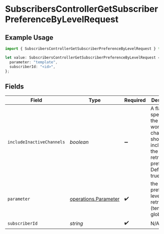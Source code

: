 # SubscribersControllerGetSubscriberPreferenceByLevelRequest

## Example Usage

```typescript
import { SubscribersControllerGetSubscriberPreferenceByLevelRequest } from "@novu/api/models/operations";

let value: SubscribersControllerGetSubscriberPreferenceByLevelRequest = {
  parameter: "template",
  subscriberId: "<id>",
};
```

## Fields

| Field                                                                                                                     | Type                                                                                                                      | Required                                                                                                                  | Description                                                                                                               |
| ------------------------------------------------------------------------------------------------------------------------- | ------------------------------------------------------------------------------------------------------------------------- | ------------------------------------------------------------------------------------------------------------------------- | ------------------------------------------------------------------------------------------------------------------------- |
| `includeInactiveChannels`                                                                                                 | *boolean*                                                                                                                 | :heavy_minus_sign:                                                                                                        | A flag which specifies if the inactive workflow channels should be included in the retrieved preferences. Default is true |
| `parameter`                                                                                                               | [operations.Parameter](../../models/operations/parameter.md)                                                              | :heavy_check_mark:                                                                                                        | the preferences level to be retrieved (template / global)                                                                 |
| `subscriberId`                                                                                                            | *string*                                                                                                                  | :heavy_check_mark:                                                                                                        | N/A                                                                                                                       |